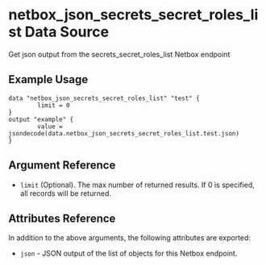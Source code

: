 # netbox\_json\_secrets\_secret\_roles\_list Data Source

Get json output from the secrets_secret_roles_list Netbox endpoint

## Example Usage

```hcl
data "netbox_json_secrets_secret_roles_list" "test" {
        limit = 0
}
output "example" {
        value = jsondecode(data.netbox_json_secrets_secret_roles_list.test.json)
}
```

## Argument Reference

* ``limit`` (Optional). The max number of returned results. If 0 is specified, all records will be returned.

## Attributes Reference

In addition to the above arguments, the following attributes are exported:
* ``json`` - JSON output of the list of objects for this Netbox endpoint.

